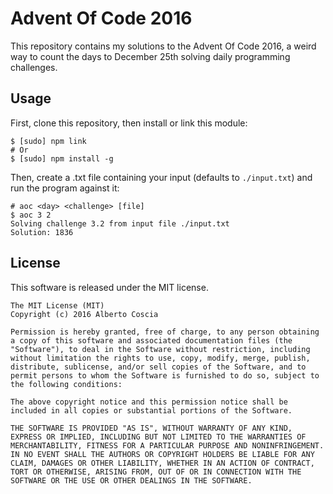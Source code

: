 # Advent Of Code 2016

This repository contains my solutions to the Advent Of Code 2016, a
weird way to count the days to December 25th solving daily programming
challenges.

## Usage

First, clone this repository, then install or link this module:

    $ [sudo] npm link
    # Or
    $ [sudo] npm install -g
    
Then, create a .txt file containing your input (defaults to 
`./input.txt`) and run the program against it:

    # aoc <day> <challenge> [file]
    $ aoc 3 2
    Solving challenge 3.2 from input file ./input.txt
    Solution: 1836

## License

This software is released under the MIT license.

    The MIT License (MIT)
    Copyright (c) 2016 Alberto Coscia
    
    Permission is hereby granted, free of charge, to any person obtaining a copy of this software and associated documentation files (the "Software"), to deal in the Software without restriction, including without limitation the rights to use, copy, modify, merge, publish, distribute, sublicense, and/or sell copies of the Software, and to permit persons to whom the Software is furnished to do so, subject to the following conditions:
    
    The above copyright notice and this permission notice shall be included in all copies or substantial portions of the Software.
    
    THE SOFTWARE IS PROVIDED "AS IS", WITHOUT WARRANTY OF ANY KIND, EXPRESS OR IMPLIED, INCLUDING BUT NOT LIMITED TO THE WARRANTIES OF MERCHANTABILITY, FITNESS FOR A PARTICULAR PURPOSE AND NONINFRINGEMENT. IN NO EVENT SHALL THE AUTHORS OR COPYRIGHT HOLDERS BE LIABLE FOR ANY CLAIM, DAMAGES OR OTHER LIABILITY, WHETHER IN AN ACTION OF CONTRACT, TORT OR OTHERWISE, ARISING FROM, OUT OF OR IN CONNECTION WITH THE SOFTWARE OR THE USE OR OTHER DEALINGS IN THE SOFTWARE.    